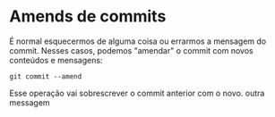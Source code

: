 # Amends de commits

É normal esquecermos de alguma coisa ou errarmos a mensagem do commit. Nesses casos, podemos "amendar" o commit com novos conteúdos e mensagens:

`git commit --amend`

Esse operação vai sobrescrever o commit anterior com o novo.
outra messagem
